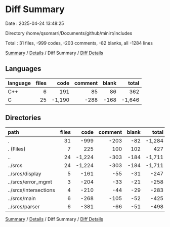 # Diff Summary

Date : 2025-04-24 13:48:25

Directory /home/qsomarri/Documents/github/minirt/includes

Total : 31 files,  -999 codes, -203 comments, -82 blanks, all -1284 lines

[Summary](results.md) / [Details](details.md) / Diff Summary / [Diff Details](diff-details.md)

## Languages
| language | files | code | comment | blank | total |
| :--- | ---: | ---: | ---: | ---: | ---: |
| C++ | 6 | 191 | 85 | 86 | 362 |
| C | 25 | -1,190 | -288 | -168 | -1,646 |

## Directories
| path | files | code | comment | blank | total |
| :--- | ---: | ---: | ---: | ---: | ---: |
| . | 31 | -999 | -203 | -82 | -1,284 |
| . (Files) | 7 | 225 | 100 | 102 | 427 |
| .. | 24 | -1,224 | -303 | -184 | -1,711 |
| ../srcs | 24 | -1,224 | -303 | -184 | -1,711 |
| ../srcs/display | 5 | -161 | -55 | -31 | -247 |
| ../srcs/error_mgmt | 3 | -204 | -33 | -21 | -258 |
| ../srcs/intersections | 4 | -210 | -44 | -29 | -283 |
| ../srcs/main | 6 | -268 | -105 | -52 | -425 |
| ../srcs/parser | 6 | -381 | -66 | -51 | -498 |

[Summary](results.md) / [Details](details.md) / Diff Summary / [Diff Details](diff-details.md)